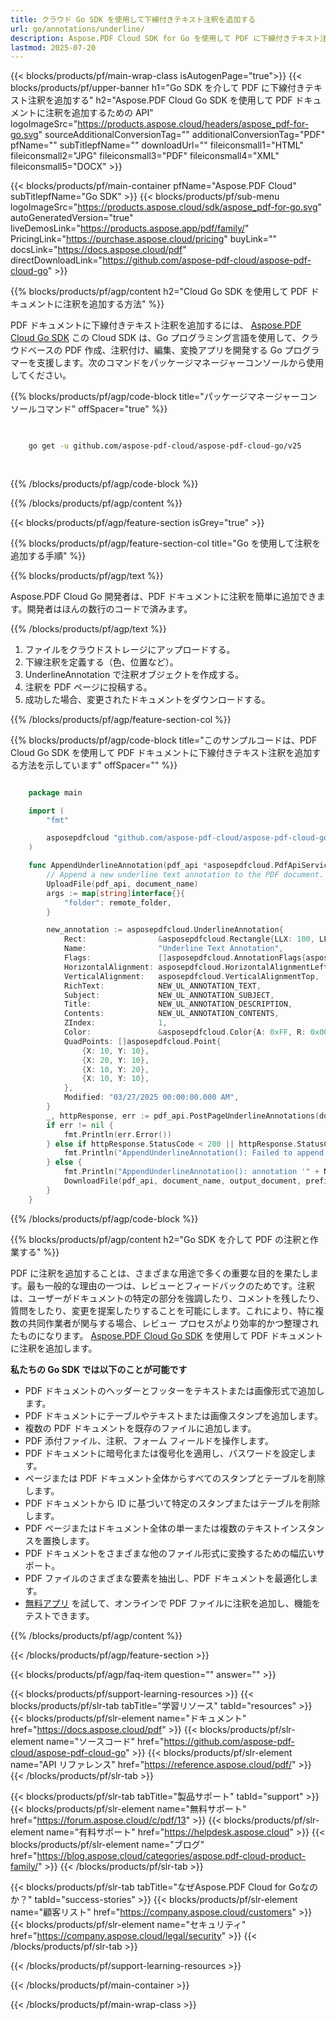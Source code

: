```yaml
---
title: クラウド Go SDK を使用して下線付きテキスト注釈を追加する
url: go/annotations/underline/
description: Aspose.PDF Cloud SDK for Go を使用して PDF に下線付きテキスト注釈を追加する。
lastmod: 2025-07-20
---
```


{{< blocks/products/pf/main-wrap-class isAutogenPage="true">}}
{{< blocks/products/pf/upper-banner h1="Go SDK を介して PDF に下線付きテキスト注釈を追加する" h2="Aspose.PDF Cloud Go SDK を使用して PDF ドキュメントに注釈を追加するための API" logoImageSrc="https://products.aspose.cloud/headers/aspose_pdf-for-go.svg" sourceAdditionalConversionTag="" additionalConversionTag="PDF" pfName="" subTitlepfName="" downloadUrl="" fileiconsmall1="HTML" fileiconsmall2="JPG" fileiconsmall3="PDF" fileiconsmall4="XML" fileiconsmall5="DOCX" >}}

{{< blocks/products/pf/main-container pfName="Aspose.PDF Cloud" subTitlepfName="Go SDK" >}}
{{< blocks/products/pf/sub-menu logoImageSrc="https://products.aspose.cloud/sdk/aspose_pdf-for-go.svg"
autoGeneratedVersion="true"
liveDemosLink="https://products.aspose.app/pdf/family/" PricingLink="https://purchase.aspose.cloud/pricing" buyLink="" docsLink="https://docs.aspose.cloud/pdf"  directDownloadLink="https://github.com/aspose-pdf-cloud/aspose-pdf-cloud-go" >}}

{{% blocks/products/pf/agp/content h2="Cloud Go SDK を使用して PDF ドキュメントに注釈を追加する方法" %}}

PDF ドキュメントに下線付きテキスト注釈を追加するには、
[Aspose.PDF Cloud Go SDK](https://products.aspose.cloud/pdf/go/)
この Cloud SDK は、Go プログラミング言語を使用して、クラウドベースの PDF 作成、注釈付け、編集、変換アプリを開発する Go プログラマーを支援します。次のコマンドをパッケージマネージャーコンソールから使用してください。

{{% blocks/products/pf/agp/code-block title="パッケージマネージャーコンソールコマンド" offSpacer="true" %}}

```bash

     
    go get -u github.com/aspose-pdf-cloud/aspose-pdf-cloud-go/v25
     
     
```

{{% /blocks/products/pf/agp/code-block %}}

{{% /blocks/products/pf/agp/content %}}

{{< blocks/products/pf/agp/feature-section isGrey="true" >}}

{{% blocks/products/pf/agp/feature-section-col title="Go を使用して注釈を追加する手順" %}}

{{% blocks/products/pf/agp/text %}}

Aspose.PDF Cloud Go 開発者は、PDF ドキュメントに注釈を簡単に追加できます。開発者はほんの数行のコードで済みます。

{{% /blocks/products/pf/agp/text %}}

1. ファイルをクラウドストレージにアップロードする。
1. 下線注釈を定義する（色、位置など）。
1. UnderlineAnnotation で注釈オブジェクトを作成する。
1. 注釈を PDF ページに投稿する。
1. 成功した場合、変更されたドキュメントをダウンロードする。

{{% /blocks/products/pf/agp/feature-section-col %}}

{{% blocks/products/pf/agp/code-block title="このサンプルコードは、PDF Cloud Go SDK を使用して PDF ドキュメントに下線付きテキスト注釈を追加する方法を示しています" offSpacer="" %}}

```go

    package main

    import (
        "fmt"

        asposepdfcloud "github.com/aspose-pdf-cloud/aspose-pdf-cloud-go/v25"
    )

    func AppendUnderlineAnnotation(pdf_api *asposepdfcloud.PdfApiService, document_name string, page_num int32, output_document string, prefix string, remote_folder string) {
        // Append a new underline text annotation to the PDF document.
        UploadFile(pdf_api, document_name)
        args := map[string]interface{}{
            "folder": remote_folder,
        }

        new_annotation := asposepdfcloud.UnderlineAnnotation{
            Rect:                &asposepdfcloud.Rectangle{LLX: 100, LLY: 350, URX: 450, URY: 400},
            Name:                "Underline Text Annotation",
            Flags:               []asposepdfcloud.AnnotationFlags{asposepdfcloud.AnnotationFlagsDefault},
            HorizontalAlignment: asposepdfcloud.HorizontalAlignmentLeft,
            VerticalAlignment:   asposepdfcloud.VerticalAlignmentTop,
            RichText:            NEW_UL_ANNOTATION_TEXT,
            Subject:             NEW_UL_ANNOTATION_SUBJECT,
            Title:               NEW_UL_ANNOTATION_DESCRIPTION,
            Contents:            NEW_UL_ANNOTATION_CONTENTS,
            ZIndex:              1,
            Color:               &asposepdfcloud.Color{A: 0xFF, R: 0x00, G: 0xFF, B: 0x00},
            QuadPoints: []asposepdfcloud.Point{
                {X: 10, Y: 10},
                {X: 20, Y: 10},
                {X: 10, Y: 20},
                {X: 10, Y: 10},
            },
            Modified: "03/27/2025 00:00:00.000 AM",
        }
        _, httpResponse, err := pdf_api.PostPageUnderlineAnnotations(document_name, page_num, []asposepdfcloud.UnderlineAnnotation{new_annotation}, args)
        if err != nil {
            fmt.Println(err.Error())
        } else if httpResponse.StatusCode < 200 || httpResponse.StatusCode > 299 {
            fmt.Println("AppendUnderlineAnnotation(): Failed to append annotation to the document page.")
        } else {
            fmt.Println("AppendUnderlineAnnotation(): annotation '" + NEW_UL_ANNOTATION_TEXT + "' added to the document '" + document_name + "'.")
            DownloadFile(pdf_api, document_name, output_document, prefix)
        }
    }
```

{{% /blocks/products/pf/agp/code-block %}}

{{% blocks/products/pf/agp/content h2="Go SDK を介して PDF の注釈と作業する" %}}

PDF に注釈を追加することは、さまざまな用途で多くの重要な目的を果たします。最も一般的な理由の一つは、レビューとフィードバックのためです。注釈は、ユーザーがドキュメントの特定の部分を強調したり、コメントを残したり、質問をしたり、変更を提案したりすることを可能にします。これにより、特に複数の共同作業者が関与する場合、レビュー プロセスがより効率的かつ整理されたものになります。
[Aspose.PDF Cloud Go SDK](https://products.aspose.cloud/pdf/go/) を使用して PDF ドキュメントに注釈を追加します。

**私たちの Go SDK では以下のことが可能です**

+ PDF ドキュメントのヘッダーとフッターをテキストまたは画像形式で追加します。
+ PDF ドキュメントにテーブルやテキストまたは画像スタンプを追加します。
+ 複数の PDF ドキュメントを既存のファイルに追加します。
+ PDF 添付ファイル、注釈、フォーム フィールドを操作します。
+ PDF ドキュメントに暗号化または復号化を適用し、パスワードを設定します。
+ ページまたは PDF ドキュメント全体からすべてのスタンプとテーブルを削除します。
+ PDF ドキュメントから ID に基づいて特定のスタンプまたはテーブルを削除します。
+ PDF ページまたはドキュメント全体の単一または複数のテキストインスタンスを置換します。
+ PDF ドキュメントをさまざまな他のファイル形式に変換するための幅広いサポート。
+ PDF ファイルのさまざまな要素を抽出し、PDF ドキュメントを最適化します。
+ [無料アプリ](https://products.aspose.app/pdf/) を試して、オンラインで PDF ファイルに注釈を追加し、機能をテストできます。

{{% /blocks/products/pf/agp/content %}}

{{< /blocks/products/pf/agp/feature-section >}}

{{< blocks/products/pf/agp/faq-item question="" answer="" >}}

{{< blocks/products/pf/support-learning-resources >}}
{{< blocks/products/pf/slr-tab tabTitle="学習リソース" tabId="resources" >}}
{{< blocks/products/pf/slr-element name="ドキュメント" href="https://docs.aspose.cloud/pdf" >}}
{{< blocks/products/pf/slr-element name="ソースコード" href="https://github.com/aspose-pdf-cloud/aspose-pdf-cloud-go" >}}
{{< blocks/products/pf/slr-element name="API リファレンス" href="https://reference.aspose.cloud/pdf/" >}}
{{< /blocks/products/pf/slr-tab >}}

{{< blocks/products/pf/slr-tab tabTitle="製品サポート" tabId="support" >}}
{{< blocks/products/pf/slr-element name="無料サポート" href="https://forum.aspose.cloud/c/pdf/13" >}}
{{< blocks/products/pf/slr-element name="有料サポート" href="https://helpdesk.aspose.cloud" >}}
{{< blocks/products/pf/slr-element name="ブログ" href="https://blog.aspose.cloud/categories/aspose.pdf-cloud-product-family/" >}}
{{< /blocks/products/pf/slr-tab >}}

{{< blocks/products/pf/slr-tab tabTitle="なぜAspose.PDF Cloud for Goなのか？" tabId="success-stories" >}}
{{< blocks/products/pf/slr-element name="顧客リスト" href="https://company.aspose.cloud/customers" >}}
{{< blocks/products/pf/slr-element name="セキュリティ" href="https://company.aspose.cloud/legal/security" >}}
{{< /blocks/products/pf/slr-tab >}}

{{< /blocks/products/pf/support-learning-resources >}}

{{< /blocks/products/pf/main-container >}}

{{< /blocks/products/pf/main-wrap-class >}}



